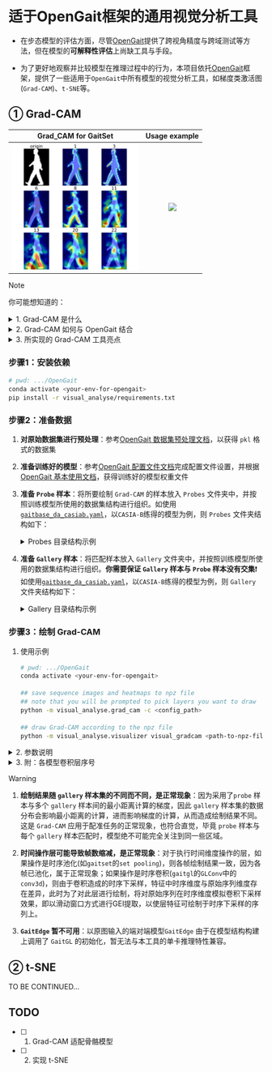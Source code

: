 # 适于OpenGait框架的通用视觉分析工具 

- 在步态模型的评估方面，尽管[OpenGait](https://jgithub.xyz/ShiqiYu/OpenGait)提供了跨视角精度与跨域测试等方法，但在模型的**可解释性评估**上尚缺工具与手段。

- 为了更好地观察并比较模型在推理过程中的行为，本项目依托[OpenGait](https://jgithub.xyz/ShiqiYu/OpenGait)框架，提供了一些适用于`OpenGait`中所有模型的视觉分析工具，如梯度类激活图(`Grad-CAM`)、`t-SNE`等。

## ① Grad-CAM

<div align="center">

|                             Grad_CAM for GaitSet                             |                              Usage example                               |
|:----------------------------------------------------------------------------:|:------------------------------------------------------------------------:|
| <img src="Assets/gaitset_example.jpg" style="width: auto; height: 250px;" /> | <img src="Assets/GradCAM_vid.gif" style="width: auto; height: 250px;" /> |

</div>

> [!NOTE]
> 你可能想知道的：
> <details>
> <summary>1. Grad-CAM 是什么</summary>
> 
> - 梯度类激活图(`Grad-CAM`)，由Zhou等人于2016年提出([论文](https://ieeexplore.ieee.org/document/7780688))，通过求解模型决策结果对指定含参层的梯度，并将梯度信息映射到输入图像上，从而可视化指定层对输入图像提取特征时的注意力分布
> 
> - `Grad-CAM`可用于解释指定层所提取的特征对最终决策结果的重要程度，从而帮助理解模型是如何做出决策的。
> 
> </details>
>
> <details>
> <summary>2. Grad-CAM 如何与 OpenGait 结合 </summary>
>
> - **以样本间最小欧式距离作为模型决策结果反求梯度**：`Grad-CAM` 一般适用于分类任务，此时模型输出(`logits`)常通过`softmax`函数转换为各类别的概率分布，则可用最大类别概率作为模型最终决策结果反求梯度。但步态识别是配准任务，给定一个`probe`样本，模型需要从`gallery`样本中找到与之最相似的样本，因此，我们对`probe`样本与`gallery`样本执行`OpenGait`提供的`cuda_dist`方法，并以最小距离作为模型决策结果反求梯度。
>
> - **单卡推理**：由于`Grad-CAM`的绘制通常仅需要针对少量样本完成步态模型的推理，而无需训练。因此，我们修改了数据读取与模型加载逻辑，去除了`OpenGait`中的`DDP`机制，防止分布式通信带来不必要的时间开销与实现复杂性。
>
> - **`hook` 机制**：`OpenGait` 中的模型继承于 `torch.nn.Module`，可通过在指定含参层注册前向传播与反向传播的`hook`函数，从而在推理过程中获取模型输出特征，在反向传播中获得该层梯度。
>
> - **时空特征自适应修复**：某些模型存在对空间维度的分割(如`gaitpart`的`FConv`、`gaitgl`的`GLFE`)以及时间维度的池化、卷积等操作(如`gaitset`的`set pooling`、`gaitgl`的`GLConv`等)，则经过处理的特征将在时空维度与原序列不对齐。我们通过识别特征份数与时序列长度，自动完成上述操作的反操作，以保证特征与序列的尽可能对齐，从而实现对这些特殊运算层的绘制。
> </details>
>
> <details>
> <summary>3. 所实现的 Grad-CAM 工具亮点 </summary>
>
> - **独立无干扰**：`Grad-CAM`的绘制仅需传入模型配置文件(`config.yaml`)路径即可，无需对配置文件进行改动，亦无需改动原始 `OpenGait` 的任何代码
>
> - **剪影模型通用**：适用于`OpenGait`中所有以剪影为输入的模型，后续将继续开发优化，以适配框架内所有模型。目前已成功测试了官方已提供权重的所有模型，包括 `gaitbase`、`gaitgl`、`gaitpart`、`gaitset`、`gln_p1`、`gln_p2`
>
> - **高的绘制自由度**：可针对任意多个含参层进行绘制，绘制结果将保存在指定目录中
>
> - **多样的绘制方式**：允许将多层 `Grad-CAM` 图单独保存为图片，或以子图方式绘制在一张图片(见上图👆)中用以对比分析。同时，支持图片尺寸缩放。
> </details>

### 步骤1：安装依赖

```bash
# pwd: .../OpenGait
conda activate <your-env-for-opengait>
pip install -r visual_analyse/requirements.txt
```

### 步骤2：准备数据

1. **对原始数据集进行预处理**：参考[OpenGait 数据集预处理文档](../docs/2.prepare_dataset.md)，以获得 `pkl` 格式的数据集

2. **准备训练好的模型**：参考[OpenGait 配置文件文档](../docs/3.detailed_config.md)完成配置文件设置，并根据[OpenGait 基本使用文档](../docs/0.get_started.md)，获得训练好的模型权重文件

3. **准备 `Probe` 样本**：将所要绘制 `Grad-CAM` 的样本放入 `Probes` 文件夹中，并按照训练模型所使用的数据集结构进行组织。如使用[`gaitbase_da_casiab.yaml`](../configs/gaitbase/gaitbase_da_casiab.yaml)，以`CASIA-B`练得的模型为例，则 `Probes` 文件夹结构如下：

    <details>
    <summary>Probes 目录结构示例</summary>

    ```plain-txt
    Probes/
    ├─ 001/
    │  ├─ nm-05/
    │  │  ├─ 000/
    │  │  │  └─ 000.pkl # 当然，你可以选择性地删除任何pkl
    │  │  ├─ 018/
    │  │  │  └─ 018.pkl
    │  │  ├─ 036/
    │  │  │  └─ 036.pkl
    │  │  ├─ 054/
    │  │  │  └─ 054.pkl
    │  │  ├─ 072/
    │  │  │  └─ 072.pkl
    │  │  ├─ 090/
    │  │  │  └─ 090.pkl
    │  │  ├─ 108/
    │  │  │  └─ 108.pkl
    │  │  ├─ 126/
    │  │  │  └─ 126.pkl
    │  │  ├─ 144/
    │  │  │  └─ 144.pkl
    │  │  ├─ 162/
    │  │  │  └─ 162.pkl
    │  │  └─ 180/
    │  │     └─ 180.pkl
    │  ├─ cl-01/
    │  │  └─ ...
    │  └─ bg-01/
    │     └─ ...
    ├─ 002/ 
    │  └─ ...
    └─ ...
    ```

    </details>


4. **准备 `Gallery` 样本**：将匹配样本放入 `Gallery` 文件夹中，并按照训练模型所使用的数据集结构进行组织。**你需要保证 `Gallery` 样本与 `Probe` 样本没有交集**❗ 如使用[`gaitbase_da_casiab.yaml`](../configs/gaitbase/gaitbase_da_casiab.yaml)，以`CASIA-B`练得的模型为例，则 `Gallery` 文件夹结构如下：

    <details>
    <summary>Gallery 目录结构示例</summary>

    ```plain-txt
    Probes/
    ├─ 001/
    │  ├─ nm-01/
    │  │  ├─ 000/
    │  │  │  └─ 000.pkl # 当然，你可以选择性地删除任何pkl
    │  │  ├─ 018/
    │  │  │  └─ 018.pkl
    │  │  ├─ 036/
    │  │  │  └─ 036.pkl
    │  │  ├─ 054/
    │  │  │  └─ 054.pkl
    │  │  ├─ 072/
    │  │  │  └─ 072.pkl
    │  │  ├─ 090/
    │  │  │  └─ 090.pkl
    │  │  ├─ 108/
    │  │  │  └─ 108.pkl
    │  │  ├─ 126/
    │  │  │  └─ 126.pkl
    │  │  ├─ 144/
    │  │  │  └─ 144.pkl
    │  │  ├─ 162/
    │  │  │  └─ 162.pkl
    │  │  └─ 180/
    │  │     └─ 180.pkl
    │  ├─ nm-02/
    │  │  └─ ...
    │  └─ nm-03/
    │     └─ ...
    ├─ 002/ 
    │  └─ ...
    └─ ...
    ```

    </details>

### 步骤3：绘制 Grad-CAM

1. 使用示例
    ```bash
    # pwd: .../OpenGait
    conda activate <your-env-for-opengait>

    ## save sequence images and heatmaps to npz file
    ## note that you will be prompted to pick layers you want to draw
    python -m visual_analyse.grad_cam -c <config_path>

    ## draw Grad-CAM according to the npz file
    python -m visual_analyse.visualizer visual_gradcam <path-to-npz-file> 
    ```

<details>
<summary>2. 参数说明</summary>

```bash
# python -m visual_analyse.grad_cam --help
# the optional args for `visual_analyse.grad_cam` will be showed:

optional arguments:
-h, --help            show this help message and exit
-c CONFIG_PATH, --config_path CONFIG_PATH
                        Path of the config file.
                        
-p PROBE_DIR, --probe_dir PROBE_DIR
                        Path of the probe data which will be analysed. Note that the structure of the dir should be the  
                        same as a dataset. Default: visual_analyse/Probes

-g GALLERY_DIR, --gallery_dir GALLERY_DIR
                        Path of the gallery data. Note that the structure of the dir should be the same as a dataset.    
                        Default: visual_analyse/Gallery

-s SAVE_DIR, --save_dir SAVE_DIR
                        Path to save the results. Default: visual_analyse/Results/Grad_CAM/<time>

--device DEVICE       GPU index to use. Default: 0
```

```bash
# python -m visual_analyse.visualizer visual_gradcam --help
# the optional args for `visual_analyse/visualizer.visual_gradcam` will be showed:

FLAGS
    -s, --save_dir=SAVE_DIR
        Type: Optional[typing.Optional[str]]
        Default: None
        path of a directory to save result images. When it's set to None, will be save to the same directory as the npz file with the npz file's name.Defaults to None.

    -h, --heatmap_opacity=HEATMAP_OPACITY
        Type: float
        Default: 0.6
        opacity of the heatmap. Defaults to 0.6.

    -d, --draw_mode=DRAW_MODE
        Type: str
        Default: 'merge'
        the mode to draw heatmap, can be 'merge', 'compare' or 'both'. When it's set to 'merge', will only save each heatmap as a separate image in the subdirectory with corresponding layer name. When it's set to 'compare', will draw origin image as well as all different layers' heatmaps in a figure. When it's set to 'both', will perform the behavior that 'merge' and 'compare' will do, respectively. Defaults to 'merge'.

    -r, --resize_ratio=RESIZE_RATIO
        Type: float
        Default: 1.0
        image resize ratio. Defaults to 1.0.

    -f, --font_scale=FONT_SCALE
        Type: float
        Default: 2.5
        font size scale ratio. This parameter only takes effect on 'compare' mode. Defaults to 2.5.
```

</details>

<details>
<summary>3. 附：各模型卷积层序号</summary>

|        模型        |           卷积层序号           |
|:------------------:|:------------------------------:|
|     `gaitbase`     |    1 5 8 10 13 17 20 24 27     |
|     `gaitset`      |   1 3 6 8 11 13 15 17 20 22    |
|     `gaitpart`     |         1 3 6 8 11 13          |
| `gln_p1`, `gln_p2` | 1 3 5 7 9 11 13 15 17 19 26 29 |
|      `gaitgl`      |       1 3 5 6 8 9 10 11        |

</details>

> [!WARNING]
> 1. **绘制结果随 `gallery` 样本集的不同而不同，是正常现象**：因为采用了`probe` 样本与多个 `gallery` 样本间的最小距离计算的梯度，因此 `gallery` 样本集的数据分布会影响最小距离的计算，进而影响梯度的计算，从而造成绘制结果不同。这是 `Grad-CAM` 应用于配准任务的正常现象，也符合直觉，毕竟 `probe` 样本与每个 `gallery` 样本匹配时，模型绝不可能完全关注到同一些区域。
>
> 2. **时间操作层可能导致帧数缩减，是正常现象**：对于执行时间维度操作的层，如果操作是时序池化(如`gaitset`的`set pooling`)，则各帧绘制结果一致，因为各帧已池化，属于正常现象；如果操作是时序卷积(`gaitgl`的`GLConv`中的`conv3d`)，则由于卷积造成的时序下采样，特征中时序维度与原始序列维度存在差异，此时为了对此层进行绘制，将对原始序列在时序维度模拟卷积下采样效果，即以滑动窗口方式进行GEI提取，以使层特征可绘制于时序下采样的序列上。
>
> 3. **`GaitEdge` 暂不可用**：以原图输入的端对端模型`GaitEdge` 由于在模型结构构建上调用了 `GaitGL` 的初始化，暂无法与本工具的单卡推理特性兼容。


## ② t-SNE

TO BE CONTINUED...

## TODO

- [ ] 1. Grad-CAM 适配骨骼模型
- [ ] 2. 实现 t-SNE